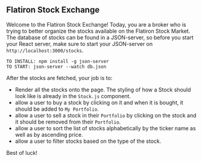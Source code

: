 ## Flatiron Stock Exchange

Welcome to the Flatiron Stock Exchange!
Today, you are a broker who is trying to better organize the stocks available on the Flatiron Stock Market.
The database of stocks can be found in a JSON-server, so before you start your React server, make sure to start your JSON-server on `http://localhost:3000/stocks`.

    TO INSTALL: npm install -g json-server
    TO START: json-server --watch db.json

After the stocks are fetched, your job is to:

-   Render all the stocks onto the page. The styling of how a Stock should look like is already in the `Stock.js` component.
-   allow a user to buy a stock by clicking on it and when it is bought, it should be added to `My Portfolio`.
-   allow a user to sell a stock in their `Portfolio` by clicking on the stock and it should be removed from their `Portfolio`.
-   allow a user to sort the list of stocks alphabetically by the ticker name as well as by ascending price.
-   allow a user to filter stocks based on the type of the stock.

Best of luck!
